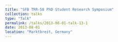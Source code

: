 ```yaml
---
title: "SFB TRR-58 PhD Student Research Symposium"
collection: talks
type: "Talk"
permalink: /talks/2013-08-01-talk-13-1
date: 2013-08-01
location: "Marktbreit, Germany"
---
```

